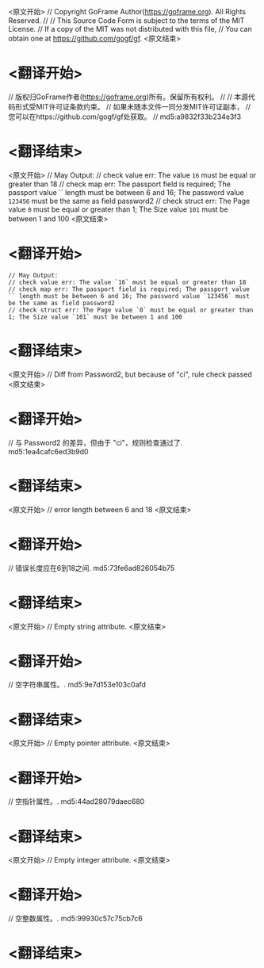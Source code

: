 
<原文开始>
// Copyright GoFrame Author(https://goframe.org). All Rights Reserved.
//
// This Source Code Form is subject to the terms of the MIT License.
// If a copy of the MIT was not distributed with this file,
// You can obtain one at https://github.com/gogf/gf.
<原文结束>

# <翻译开始>
// 版权归GoFrame作者(https://goframe.org)所有。保留所有权利。
//
// 本源代码形式受MIT许可证条款约束。
// 如果未随本文件一同分发MIT许可证副本，
// 您可以在https://github.com/gogf/gf处获取。
// md5:a9832f33b234e3f3
# <翻译结束>


<原文开始>
	// May Output:
	// check value err: The value `16` must be equal or greater than 18
	// check map err: The passport field is required; The passport value `` length must be between 6 and 16; The password value `123456` must be the same as field password2
	// check struct err: The Page value `0` must be equal or greater than 1; The Size value `101` must be between 1 and 100
<原文结束>

# <翻译开始>
	// May Output:
	// check value err: The value `16` must be equal or greater than 18
	// check map err: The passport field is required; The passport value `` length must be between 6 and 16; The password value `123456` must be the same as field password2
	// check struct err: The Page value `0` must be equal or greater than 1; The Size value `101` must be between 1 and 100
# <翻译结束>


<原文开始>
// Diff from Password2, but because of "ci", rule check passed
<原文结束>

# <翻译开始>
// 与 Password2 的差异，但由于 "ci"，规则检查通过了. md5:1ea4cafc6ed3b9d0
# <翻译结束>


<原文开始>
// error length between 6 and 18
<原文结束>

# <翻译开始>
// 错误长度应在6到18之间. md5:73fe6ad826054b75
# <翻译结束>


<原文开始>
// Empty string attribute.
<原文结束>

# <翻译开始>
// 空字符串属性。. md5:9e7d153e103c0afd
# <翻译结束>


<原文开始>
// Empty pointer attribute.
<原文结束>

# <翻译开始>
// 空指针属性。. md5:44ad28079daec680
# <翻译结束>


<原文开始>
// Empty integer attribute.
<原文结束>

# <翻译开始>
// 空整数属性。. md5:99930c57c75cb7c6
# <翻译结束>

